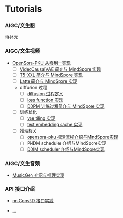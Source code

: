 # Tutorials

### AIGC/文生图

待补充

### AIGC/文生视频

- [OpenSora-PKU 从零到一实现](./aigc/opensora-pku_from_scratch/opensora-pku%20implemented%20from%20scratch.md)
    - [ ] [VideoCausalVAE 简介与 MindSpore 实现]()
    - [ ] [T5-XXL 简介与 MindSpore 实现]()
    - [ ] [Latte 简介与 MindSpore 实现]()
    - diffusion 过程
      - [ ] [diffusion 过程定义]()
      - [ ] [loss function 实现]()
      - [ ] [DDPM 训练过程简介与 MindSpore 实现]()
    - [ ] 训练优化
      - [ ] [vae tiling 实现]()
      - [ ] [text embedding cache 实现]()
    - [ ] 推理相关
      - [ ] [opensora-pku 推理流程介绍与MindSpore实现]()
      - [ ] [PNDM scheduler 介绍与MindSpore实现]()
      - [ ] [DDIM scheduler 介绍与MindSpore实现]()

### AIGC/文生音频

- [MusicGen 介绍与推理实现]()

### API 接口介绍

- [nn.Conv3D 接口实践]()

- [...]()
